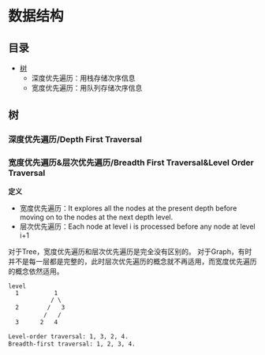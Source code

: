 # 数据结构

## 目录

- [树](#树20230909)
  - 深度优先遍历：用栈存储次序信息
  - 宽度优先遍历：用队列存储次序信息

## 树 <a name = "树20230909">

### 深度优先遍历/Depth First Traversal

### 宽度优先遍历&层次优先遍历/Breadth First Traversal&Level Order Traversal

**定义**

- 宽度优先遍历：It explores all the nodes at the present depth before moving on to the nodes at the next depth level.
- 层次优先遍历：Each node at level i is processed before any node at level i+1

对于Tree，宽度优先遍历和层次优先遍历是完全没有区别的。
对于Graph，有时并不是每一层都是完整的，此时层次优先遍历的概念就不再适用，而宽度优先遍历的概念依然适用。
```html
level
  1          1
            / \
  2        /   3
          /   /
  3      2   4

Level-order traversal: 1, 3, 2, 4.
Breadth-first traversal: 1, 2, 3, 4.
```
